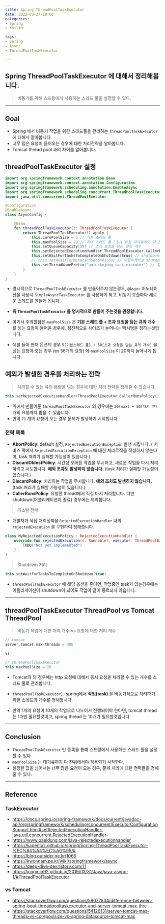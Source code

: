 ```yaml
---
title: Spring ThreadPoolTaskExecutor
date: 2022-08-27-18:00
categories:
- Spring
- Kotlin

tags:
- Spring
- Async
- ThreadPoolTaskExecutor

---
```


## Spring ThreadPoolTaskExecutor 에 대해서 정리해봅니다.
> 비동기를 위해 스프링에서 사용하는 스레드 풀을 설정할 수 있다.

---

## Goal
- Spring 에서 비동기 작업을 위한 스레드풀을 관리하는 `ThreadPoolTaskExecutor` 에 대해서 알아봅니다.
- 너무 많은 요청이 들어오는 경우에 대한 처리전략을 알아봅니다.
- Tomcat thread pool 과의 차이를 알아봅니다.


## threadPoolTaskExecutor 설정

```kotlin
import org.springframework.context.annotation.Bean
import org.springframework.context.annotation.Configuration
import org.springframework.scheduling.annotation.EnableAsync
import org.springframework.scheduling.concurrent.ThreadPoolTaskExecutor
import java.util.concurrent.ThreadPoolExecutor

@Configuration
@EnableAsync
class AsyncConfig {

    @Bean
    fun threadPoolTaskExecutor(): ThreadPoolTaskExecutor {
        return ThreadPoolTaskExecutor().apply {
            this.corePoolSize = 5 // 기본 스레드 풀
            this.maxPoolSize = 20 // 최대 스레드 풀 (초과 요청 대기큐에도 다 찬 경우에 해당 사이즈로 증가해 작동)
            this.setQueueCapacity(50) // 초과 요청을 담는 큐의 개수
            this.setRejectedExecutionHandler(ThreadPoolExecutor.CallerRunsPolicy()) // 문제가 발생하는 경우 해당스레드에서 다시 처리 (CallerRunsPolicy)
            this.setWaitForTasksToCompleteOnShutdown(true) // shutdown 당해도 다른 작업 이어서 처리
            // this.setAwaitTerminationSeconds(60) // 어플리케이션 shutdown 후 최대 60초 대기 (6 까지는 처리하지 못한 요청들을 처리함)
            this.setThreadNamePrefix("unluckyjung task executor") // 접두사
        }
    }
}
```

- 명시적으로 `ThreadPoolTaskExecutor` 를 만들어주지 않는경우, `@Async` 어노테이션을 사용시 `SimpleAsyncTaskExecutor` 를 사용하게 되고, 비동기 호출마다 새로운 스레드를 만들게 됩니다.
- **즉 `ThreadPoolTaskExecutor` 를 명시적으로 만들어 주는것을 권장합니다.**

- 여기서 주의할점은 `maxPoolSize` 은 **기본 스레드 풀 + 초과 요청을 담는 큐의 개수** 를 넘는 요청이 들어온 경우에, 점진적으로 사이즈가 늘어나는 맥시멈을 정하는것입니다.
- 예를 들어 현재 옵션의 경우 `5(기본스레드 풀) + 50(초과 요청을 담는 큐의 개수)` 을 넘는 요청이 오는 경우 (ex 56개의 요청) 에 `maxPoolSize` 이 20까지 늘어나게 됩니다.

## 예외가 발생한 경우를 처리하는 전략
> 처리할 수 있는 큐의 용량을 넘는 경우에 대한 처리 전략을 정해줄 수 있습니다. 

```kotlin
this.setRejectedExecutionHandler(ThreadPoolExecutor.CallerRunsPolicy()) // 문제가 발생하는 경우 해당스레드에서 다시 처리 (CallerRunsPolicy)
```

- 위에서 만들어준 `threadPoolTaskExecutor` 의 경우에는 `20(max) + 50(대기 큐)`개의 요청까지 받을 수 있습니다.
- 만약 `71` 개의 요청이 오는 경우 문제가 발생하기 시작합니다.


### 전략 목록

- **AbortPolicy**: default 설정, `RejectedExecutionException` 발생 시킵니다. ( 서비스 쪽에서 `RejectedExecutionException` 에 대한 처리로직을 작성하지 않는다며, task 처리가 실패할 가능성이 있습니다.)
- **DiscardOldestPolicy**: 시간상 오래된 작업을 무시하고, 새로운 작업을 다시 처리하려고 시도합니다. **예외 조차도 발생하지 않습니다.** (task 처리가 실패할 가능성이 있습니다.)
- **DiscardPolicy**: 처리하는 작업을 무시합니다. **예외 조차도 발생하지 않습니다.** (task 처리가 실패할 가능성이 있습니다.)
- **CallerRunsPolicy**: 요청한 thread에서 직접 다시 처리합니다. 다만 shutdown(어플리케이션이 종료) 경우에는 제외합니다.


> 커스텀 전략


- 개발자가 직접 처리정책을 `RejectedExecutionHandler` 내의 `rejectedExecution` 을 구현하여 정해줍니다.

```kotlin
class MyRejectedExecutionPolicy : RejectedExecutionHandler {
    override fun rejectedExecution(r: Runnable?, executor: ThreadPoolExecutor?) {
        TODO("Not yet implemented")
    }
}
```

> Shutdown 처리

```kotlin
this.setWaitForTasksToCompleteOnShutdown(true)
```

- `threadPoolTaskExecutor` 에 해당 옵션을 준다면, 작업중인 task가 있는경우에는 어플리케이션이 shutdown이 되어도 작업이 같이 종료되지 않습니다.

---

## threadPoolTaskExecutor ThreadPool vs Tomcat ThreadPool
> 비동기 작업에 대한 처리 개수 vs 요청에 대한 처리 개수 

```kotlin
// tomcat
server.tomcat.max-threads = 300

vs

// threadPoolTaskExecutor
this.maxPoolSize = 20
```

- Tomcat의 의 경우에는 http 요청에 대해서 동시 요청을 처리할 수 있는 개수를 스레드 풀로 관리합니다.
- `threadPoolTaskExecutor`는 spring에서 **작업(task)** 을 비동기적으로 처리하기 위한 스레드의 개수를 정해둡니다.

- 만약 1개의 요청이 10개의 작업으로 나누어서 진행되어야 한다면, tomcat thread 는 1개만 필요할것이고, spring thread 는 10개가 필요할것입니다.

---

## Conclusion
- `ThreadPoolTaskExecutor` 빈 등록을 통해 스프링에서 사용하는 스레드 풀을 설정할 수 있다.
- `maxPoolSize` 는 대기큐까지 다 찬뒤에서야 적용되기 시작한다.
- 설정한 값을 넘어서는 너무 많은 요청이 오는 경우, 문제 처리에 대한 전략들을 정해줄 수 있다.

---

## Reference

### TaskExecutor
- https://docs.spring.io/spring-framework/docs/current/javadoc-api/org/springframework/scheduling/concurrent/ExecutorConfigurationSupport.html#setRejectedExecutionHandler-java.util.concurrent.RejectedExecutionHandler-
- https://www.baeldung.com/java-rejectedexecutionhandler
- https://kapentaz.github.io/spring/Spring-ThreadPoolTaskExecutor-%EC%84%A4%EC%A0%95/#
- https://blog.outsider.ne.kr/1066
- https://kwonnam.pe.kr/wiki/springframework/async
- https://deep-dive-dev.tistory.com/11
- https://jongmin92.github.io/2019/03/31/Java/java-async-1/#ThreadPoolTaskExecutor

### vs Tomcat
- https://stackoverflow.com/questions/58077834/difference-between-spring-boot-threadpooltaskexecutor-and-server-tomcat-max-thre
- https://stackoverflow.com/questions/54126131/server-tomcat-max-threads-vs-corepoolsize-vs-spring-datasource-tomcat-max
